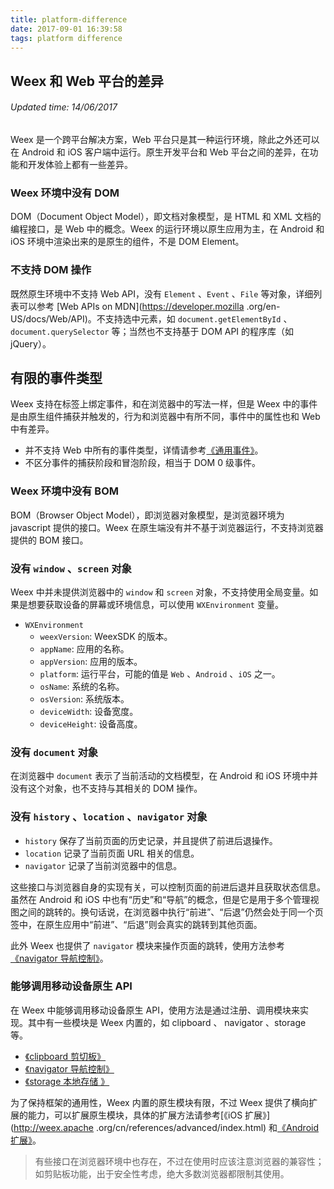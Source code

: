 ```yaml
---
title: platform-difference
date: 2017-09-01 16:39:58
tags: platform difference
---
```


## Weex 和 Web 平台的差异
###### Updated time: 14/06/2017
Weex 是一个跨平台解决方案，Web 平台只是其一种运行环境，除此之外还可以在 Android 和 iOS 客户端中运行。原生开发平台和 Web 平台之间的差异，在功能和开发体验上都有一些差异。

### Weex 环境中没有 DOM
DOM（Document Object Model），即文档对象模型，是 HTML 和 XML 文档的编程接口，是 Web 中的概念。Weex 的运行环境以原生应用为主，在 Android 和 iOS 环境中渲染出来的是原生的组件，不是 DOM Element。

### 不支持 DOM 操作
既然原生环境中不支持 Web API，没有 `Element` 、`Event` 、`File` 等对象，详细列表可以参考 [Web APIs on MDN](https://developer.mozilla
.org/en-US/docs/Web/API)。不支持选中元素，如 `document.getElementById` 、
`document.querySelector` 等；当然也不支持基于 DOM API 的程序库（如 jQuery）。

## 有限的事件类型
Weex 支持在标签上绑定事件，和在浏览器中的写法一样，但是 Weex 中的事件是由原生组件捕获并触发的，行为和浏览器中有所不同，事件中的属性也和 Web 中有差异。

* 并不支持 Web 中所有的事件类型，详情请参考[《通用事件》](http://weex.apache.org/cn/references/common-event.html)。
* 不区分事件的捕获阶段和冒泡阶段，相当于 DOM 0 级事件。

### Weex 环境中没有 BOM
BOM（Browser Object Model），即浏览器对象模型，是浏览器环境为 javascript 提供的接口。Weex 在原生端没有并不基于浏览器运行，不支持浏览器提供的 BOM 接口。

### 没有 `window` 、`screen` 对象
Weex 中并未提供浏览器中的 `window` 和 `screen` 对象，不支持使用全局变量。如果是想要获取设备的屏幕或环境信息，可以使用 `WXEnvironment` 变量。

* `WXEnvironment`
  * `weexVersion`: WeexSDK 的版本。
  * `appName`: 应用的名称。
  * `appVersion`: 应用的版本。
  * `platform`: 运行平台，可能的值是 `Web` 、`Android` 、`iOS` 之一。
  * `osName`: 系统的名称。
  * `osVersion`: 系统版本。
  * `deviceWidth`: 设备宽度。
  * `deviceHeight`: 设备高度。

### 没有 `document` 对象
在浏览器中 `document` 表示了当前活动的文档模型，在 Android 和 iOS 环境中并没有这个对象，也不支持与其相关的 DOM 操作。

### 没有 `history` 、`location` 、`navigator` 对象

  * `history` 保存了当前页面的历史记录，并且提供了前进后退操作。
  * `location` 记录了当前页面 URL 相关的信息。
  * `navigator` 记录了当前浏览器中的信息。

这些接口与浏览器自身的实现有关，可以控制页面的前进后退并且获取状态信息。虽然在 Android 和 iOS
中也有“历史”和“导航”的概念，但是它是用于多个管理视图之间的跳转的。换句话说，在浏览器中执行“前进”、“后退”仍然会处于同一个页签中，在原生应用中“前进”、“后退”则会真实的跳转到其他页面。

此外 Weex 也提供了 `navigator` 模块来操作页面的跳转，使用方法参考[《navigator 导航控制》](http://weex.apache.org/cn/references/modules/navigator.html)。

### 能够调用移动设备原生 API
在 Weex 中能够调用移动设备原生 API，使用方法是通过注册、调用模块来实现。其中有一些模块是 Weex 内置的，如 clipboard 、 navigator 、storage 等。

* [《clipboard 剪切板》](http://weex.apache.org/cn/references/modules/clipboard.html)
* [《navigator 导航控制》](http://weex.apache.org/cn/references/modules/navigator.html)
* [《storage 本地存储 》](http://weex.apache.org/cn/references/modules/storage.html)

为了保持框架的通用性，Weex 内置的原生模块有限，不过 Weex 提供了横向扩展的能力，可以扩展原生模块，具体的扩展方法请参考[《iOS 扩展》](http://weex.apache
.org/cn/references/advanced/index.html) 和[《Android 扩展》](http://weex.apache.org/cn/references/advanced/extend-to-android.html)。

> 有些接口在浏览器环境中也存在，不过在使用时应该注意浏览器的兼容性；如剪贴板功能，出于安全性考虑，绝大多数浏览器都限制其使用。